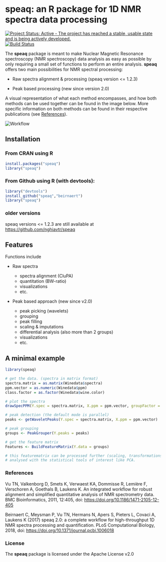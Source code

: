 # speaq: an R package for 1D NMR spectra data processing 

[![Project Status: Active - The project has reached a stable, usable state and is being actively developed.](http://www.repostatus.org/badges/latest/active.svg)](http://www.repostatus.org/#active)
[![Build Status](https://travis-ci.org/Beirnaert/speaq.svg?branch=master)](https://travis-ci.org/Beirnaert/speaq)


The **speaq** package is meant to make Nuclear Magnetic Resonance spectroscopy (NMR spectroscopy) data analysis as easy as possible by only requiring a small set of functions to perform an entire analysis. **speaq** offers two main possibilities for NMR spectral processing:

* Raw spectra alignment & processing (speaq version <= 1.2.3)

* Peak based processing (new since version 2.0)


A visual representation of what each method encompasses, and how both methods can be used together can be found in the image below. More specific information on both methods can be found in their respective publications (see [References](#Refs)). 

![Workflow](docimages/speaq-github-workflow.png)


## Installation


### From CRAN using R
```R
install.packages("speaq")   
library("speaq")
```

### From Github using R (with devtools):
```R
library("devtools")
install_github("speaq","beirnaert")
library("speaq")
```

### older versions

speaq versions <= 1.2.3 are still available at https://github.com/nghiavtr/speaq


## Features


Functions include

* Raw spectra 
	- spectra alignment (CluPA)
	- quantitation (BW-ratio)
	- visualizations
	- etc.

* Peak based approach (new since v2.0)
	- peak picking (wavelets)
	- grouping
	- peak filling
	- scaling & imputations
	- differential analysis (also more than 2 groups)
	- visualizations
	- etc.


## A minimal example

```R
library(speaq)

# get the data. (spectra in matrix format)
spectra.matrix = as.matrix(Winedata$spectra)
ppm.vector = as.numeric(Winedata$ppm)
class.factor = as.factor(Winedata$wine.color)

# plot the spectra
drawSpecPPM(Y.spec = spectra.matrix, X.ppm = ppm.vector, groupFactor = class.vector, title = 'Example spectra')

# peak detection (the default mode is parallel)
peaks <- getWaveletPeaks(Y.spec = spectra.matrix, X.ppm = ppm.vector)  

# peak grouping
groups <- PeakGrouper(Y.peaks = peaks)

# get the feature matrix
Features <- BuildFeatureMatrix(Y.data = groups)

# this featurematrix can be processed further (scaling, transformations) or 
# analysed with the statistical tools of interest like PCA. 
```

### <a name="Refs"></a> References 

Vu TN, Valkenborg D, Smets K, Verwaest KA, Dommisse R, Lemière F, Verschoren A, Goethals B, Laukens K. An integrated workflow for robust alignment and simplified quantitative analysis of NMR spectrometry data. BMC Bioinformatics, 2011, 12:405, doi: https://doi.org/10.1186/1471-2105-12-405

Beirnaert C, Meysman P, Vu TN, Hermans N, Apers S, Pieters L, Covaci A, Laukens K (2017) speaq 2.0: a complete workflow for high-throughput 1D NMR spectra processing and quantification. PLoS Computational Biology, 2018, doi: https://doi.org/10.1371/journal.pcbi.1006018

### License

The **speaq** package is licensed under the Apache License v2.0 


